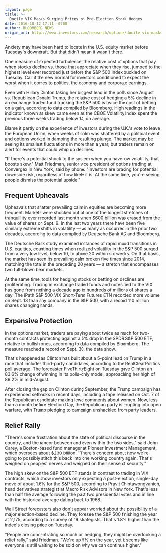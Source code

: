 ```yaml
---
layout: page
title: >-
  Docile VIX Masks Surging Prices on Pre-Election Stock Hedges
date: 2016-10-12 17:11 -0700
author: BLOOMBERG NEWS
origin_url: https://www.investors.com/research/options/docile-vix-masks-surging-prices-on-pre-election-stock-hedges/
---
```






Anxiety may have been hard to locate in the U.S. equity market before Tuesday's downdraft. But that didn't mean it wasn't there.


One measure of expected turbulence, the relative cost of options that pay when stocks decline vs. those that appreciate when they rise, jumped to the highest level ever recorded just before the S&P 500 Index buckled on Tuesday. Call it the new normal for investors conditioned to expect the worst when it comes to politics, the economy and corporate earnings.


Even with Hillary Clinton taking her biggest lead in the polls since August vs. Republican Donald Trump, the relative cost of hedging a 5% decline in an exchange traded fund tracking the S&P 500 is twice the cost of betting on a gain, according to data compiled by Bloomberg. High readings in the indicator known as skew came even as the CBOE Volatility Index spent the previous three weeks trading below 14, on average.


Blame it partly on the experience of investors during the U.K.'s vote to leave the European Union, when weeks of calm was shattered by a political event and options worked in damping the resulting plunge. The market may be seeing its smallest fluctuations in more than a year, but traders remain on alert for events that could whip up declines.


"If there's a potential shock to the system when you have low volatility, that boosts skew," Matt Friedman, senior vice president of options trading at Convergex in New York, said by phone. "Investors are bracing for potential downside risk, regardless of how likely it is. At the same time, you're seeing people dismiss the potential upside."


**Frequent Upheavals**
----------------------


Upheavals that shatter prevailing calm in equities are becoming more frequent. Markets were shocked out of one of the longest stretches of tranquillity ever recorded last month when $600 billion was erased from the value of shares on Sept. 9. In the last two years there have been five similarly extreme shifts in volatility — as many as occurred in the prior two decades, according to data complied by Deutsche Bank AG and Bloomberg.


The Deutsche Bank study examined instances of rapid mood transitions in U.S. equities, counting times when realized volatility in the S&P 500 surged from a very low level, below 10, to above 20 within six weeks. On that basis, the market has seen its prevailing calm broken five times since 2014, matching the total in the preceding 20 years — a stretch that encompasses two full-blown bear markets.


At the same time, tools for hedging stocks or betting on declines are proliferating. Trading in exchange traded funds and notes tied to the VIX has gone from nothing a decade ago to hundreds of millions of shares a day. The iPath S&P 500 VIX Short-Term Futures ETN recorded more volume on Sept. 13 than any company in the S&P 500, with a record 110 million shares changing hands.


**Expensive Protection**
------------------------


In the options market, traders are paying about twice as much for two-month contracts protecting against a 5% drop in the SPDR S&P 500 ETF, relative to bullish ones, according to data compiled by Bloomberg. The measure reached a record on Sept. 30, the data show.


That's happened as Clinton has built about a 5-point lead on Trump in a race that includes third-party candidates, according to the RealClearPolitics poll average. The forecaster FiveThirtyEight on Tuesday gave Clinton an 83.6% change of winning in its polls-only model, approaching her high of 89.2% in mid-August.


After closing the gap on Clinton during September, the Trump campaign has experienced setbacks in recent days, including a tape released on Oct. 7 of the Republican candidate making lewd comments about women. Now, less than a month before Election Day, the Republican party is erupting into open warfare, with Trump pledging to campaign unshackled from party leaders.


Relief Rally
------------


"There's some frustration about the state of political discourse in the country, and the rancor between and even within the two sides," said John Carey, a Boston-based fund manager at Pioneer Investment Management, which oversees about $230 billion. "There's concern about how we're going to possibly stitch this back into one working country again. That's weighed on peoples' nerves and weighed on their sense of security."


The high skew on the S&P 500 ETF stands in contrast to trading in VIX contracts, which show investors only expecting a post-election, single-day move of about 1.6% for the S&P 500, according to Pravit Chintawongvanich, head derivatives strategist at Macro Risk Advisors in New York. That's less than half the average following the past two presidential votes and in line with the historical average dating back to 1968.


Wall Street forecasters also don't appear worried about the possibility of a major election-based decline. They foresee the S&P 500 finishing the year at 2,175, according to a survey of 19 strategists. That's 1.8% higher than the index's closing price on Tuesday.


"People are concentrating so much on hedging, they might be overlooking a relief rally," said Friedman. "We're up 5% on the year, yet it seems like everyone is still waiting to be sold on why we can continue higher."




